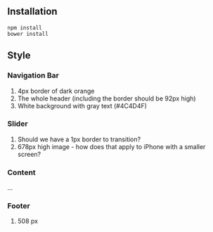 ## Installation

    npm install
    bower install

## Style

### Navigation Bar

1. 4px border of dark orange
1. The whole header (including the border should be 92px high)
1. White background with gray text (#4C4D4F)

### Slider

1. Should we have a 1px border to transition?
1. 678px high image - how does that apply to iPhone with a smaller screen?

### Content

...

### Footer

1. 508 px